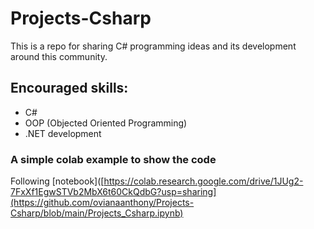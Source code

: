 # Projects-Csharp
This is a repo for sharing C# programming ideas and its development around this community.


## Encouraged skills:

* C#
* OOP (Objected Oriented Programming)
* .NET development




### A simple colab example to show the code
Following [notebook]([https://colab.research.google.com/drive/1JUg2-7FxXf1EgwSTVb2MbX6t60CkQdbG?usp=sharing](https://github.com/ovianaanthony/Projects-Csharp/blob/main/Projects_Csharp.ipynb)
